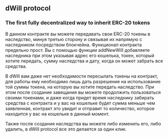 ## dWill protocol

### The first fully decentralized way to inherit ERC-20 tokens

В данном контракте вы можете передавать свои ERC-20 токены в наследство, минуя третью сторону и связывая их напрямую с наследником посредством блокчейна.
Функционал контракта предельно прост. Вы с помощью функции addNewWill добавляете наследника при этом указывая адрес его кошелька, токен, который хотите передать, сумму наследства и дату, когда он может забрать все средства. 

В dWill вам даже нет необходимости пересылать токены на контракт, для работы ему необходимо лишь дать разрешение на использование той суммы токена, на которую вы хотите передать наследство. При этом после создание завещания вы можете продолжить пользоваться своими токенами, и даже когда придет время наследнику забирать средства с контракта и у вас на кошельке будет сумма меньше чем заявленная, контракт это увидит и отправит то количество, которое находится у вас на кошельке в данный момент.

Также после создания наследства вы можете либо изменить его, либо удалить, в dWill protocol все это делается за один клик.
